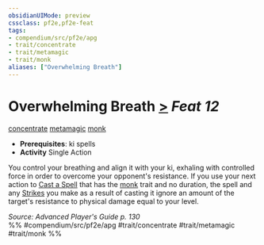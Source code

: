 ```yaml
---
obsidianUIMode: preview
cssclass: pf2e,pf2e-feat
tags:
- compendium/src/pf2e/apg
- trait/concentrate
- trait/metamagic
- trait/monk
aliases: ["Overwhelming Breath"]
---
```

# Overwhelming Breath  [>](/rules/core-rulebook/chapter-9-playing-the-game.md#Actions "Single Action") *Feat 12*  
[concentrate](/rules/traits/concentrate.md)  [metamagic](/rules/traits/metamagic.md)  [monk](/rules/traits/monk.md)  

- **Prerequisites**: ki spells
- **Activity** Single Action

You control your breathing and align it with your ki, exhaling with controlled force in order to overcome your opponent's resistance. If you use your next action to [Cast a Spell](/rules/actions/cast-a-spell.md) that has the [monk](/rules/traits/monk.md) trait and no duration, the spell and any [Strikes](/rules/actions/strike.md) you make as a result of casting it ignore an amount of the target's resistance to physical damage equal to your level.

*Source: Advanced Player's Guide p. 130*  
%% #compendium/src/pf2e/apg #trait/concentrate #trait/metamagic #trait/monk %%